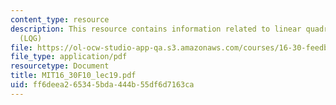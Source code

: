 ```yaml
---
content_type: resource
description: This resource contains information related to linear quadratic Gaussian
  (LQG)
file: https://ol-ocw-studio-app-qa.s3.amazonaws.com/courses/16-30-feedback-control-systems-fall-2010/ff6deea265345bda444b55df6d7163ca_MIT16_30F10_lec19.pdf
file_type: application/pdf
resourcetype: Document
title: MIT16_30F10_lec19.pdf
uid: ff6deea2-6534-5bda-444b-55df6d7163ca
---
```

